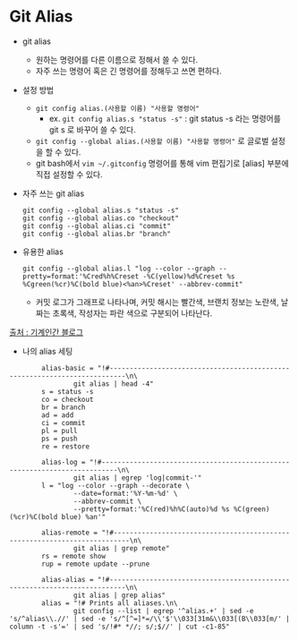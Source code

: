 # Git Alias

- git alias
  - 원하는 명령어를 다른 이름으로 정해서 쓸 수 있다.
  - 자주 쓰는 명령어 혹은 긴 명령어를 정해두고 쓰면 편하다.



- 설정 방법
  - `git config alias.(사용할 이름) "사용할 명령어"`
    - ex. `git config alias.s "status -s"` : git status -s 라는 명령어를 git s 로 바꾸어 쓸 수 있다.
  - `git config --global alias.(사용할 이름) "사용할 명령어"` 로 글로벌 설정을 할 수 있다.
  - git bash에서 `vim ~/.gitconfig` 명령어를 통해 vim 편집기로 [alias] 부분에 직접 설정할 수 있다. 



- 자주 쓰는 git alias

  ```git
  git config --global alias.s "status -s"
  git config --global alias.co "checkout"
  git config --global alias.ci "commit"
  git config --global alias.br "branch"
  ```



- 유용한 alias

  ```git
  git config --global alias.l "log --color --graph --pretty=format:'%Cred%h%Creset -%C(yellow)%d%Creset %s %Cgreen(%cr)%C(bold blue)<%an>%Creset' --abbrev-commit"
  ```

  - 커밋 로그가 그래프로 나타나며, 커밋 해시는 빨간색, 브랜치 정보는 노란색, 날짜는 초록색, 작성자는 파란 색으로 구분되어 나타난다.



[출처 : 기계인간 블로그](https://johngrib.github.io/wiki/git-alias/)



- 나의 alias 세팅

```git
		alias-basic = "!#--------------------------------------------------------------------------\n\
                git alias | head -4"
        s = status -s
        co = checkout
        br = branch
        ad = add
        ci = commit
        pl = pull
        ps = push
        re = restore

        alias-log = "!#--------------------------------------------------------------------------\n\
                git alias | egrep 'log|commit-'"
        l = "log --color --graph --decorate \
                --date=format:'%Y-%m-%d' \
                --abbrev-commit \
                --pretty=format:'%C(red)%h%C(auto)%d %s %C(green)(%cr)%C(bold blue) %an'"
                
        alias-remote = "!#--------------------------------------------------------------------------\n\
                git alias | grep remote"
        rs = remote show
        rup = remote update --prune

        alias-alias = "!#--------------------------------------------------------------------------\n\
                git alias | grep alias"
        alias = "!# Prints all aliases.\n\
                git config --list | egrep '^alias.+' | sed -e 's/^alias\\.//' | sed -e 's/^[^=]*=/\\'$'\\033[31m&\\033[(B\\033[m/' | column -t -s'=' | sed 's/!#* *//; s/;$//' | cut -c1-85"
```



